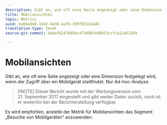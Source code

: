 ```yaml
---
description: Gibt an, wie oft eine Seite angezeigt oder eine Dimension festgelegt wird, wenn der Zugriff über ein Mobilgerät stattfindet. Nur Ad-hoc-Analyse.
title: Mobilansichten
topic: Metrics
uuid: ba6ba9e8-3242-4a38-ae7b-359f821e2a46
translation-type: tm+mt
source-git-commit: dabaf6247695bc4f3d9bfe668f3ccfca12a52269

---
```



# Mobilansichten

Gibt an, wie oft eine Seite angezeigt oder eine Dimension festgelegt wird, wenn der Zugriff über ein Mobilgerät stattfindet. Nur Ad-hoc-Analyse.

>[!NOTE] Dieser Bericht wurde mit der Wartungsversion vom 21. September 2017 eingestellt und gibt weder Daten zurück, noch ist er weiterhin bei der Berichterstellung verfügbar.

Es wird empfohlen, anstelle der Metrik für Mobilansichten das Segment „Besuche von Mobilgeräten“ anzuwenden.

